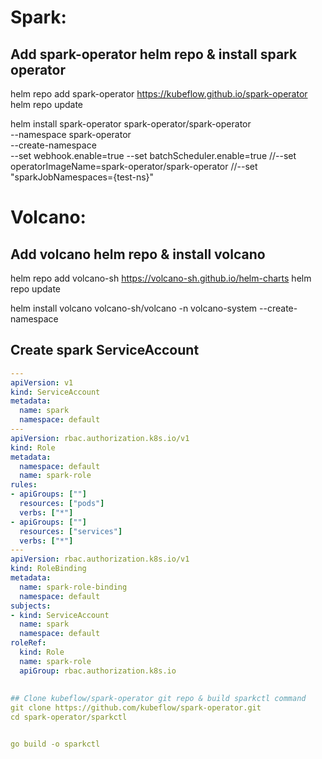# Spark:

## Add spark-operator helm repo & install spark operator 

helm repo add spark-operator https://kubeflow.github.io/spark-operator
helm repo update


helm install spark-operator spark-operator/spark-operator \
    --namespace spark-operator \
    --create-namespace \
    --set webhook.enable=true
	--set batchScheduler.enable=true
	//--set operatorImageName=spark-operator/spark-operator
	//--set "sparkJobNamespaces={test-ns}"


# Volcano:

## Add volcano helm repo & install volcano

helm repo add volcano-sh https://volcano-sh.github.io/helm-charts
helm repo update

helm install volcano volcano-sh/volcano -n volcano-system --create-namespace


## Create spark ServiceAccount

```yaml
---
apiVersion: v1
kind: ServiceAccount
metadata:
  name: spark
  namespace: default
---
apiVersion: rbac.authorization.k8s.io/v1
kind: Role
metadata:
  namespace: default
  name: spark-role
rules:
- apiGroups: [""]
  resources: ["pods"]
  verbs: ["*"]
- apiGroups: [""]
  resources: ["services"]
  verbs: ["*"]
---
apiVersion: rbac.authorization.k8s.io/v1
kind: RoleBinding
metadata:
  name: spark-role-binding
  namespace: default
subjects:
- kind: ServiceAccount
  name: spark
  namespace: default
roleRef:
  kind: Role
  name: spark-role
  apiGroup: rbac.authorization.k8s.io
  
  
## Clone kubeflow/spark-operator git repo & build sparkctl command
git clone https://github.com/kubeflow/spark-operator.git
cd spark-operator/sparkctl


go build -o sparkctl
